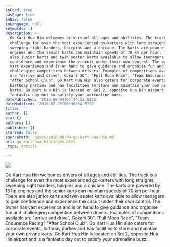 ```yaml
---
inFeed: true
hasPage: true
inNav: false
inLanguage: null
keywords: []
description: >-
  Go Kart Hua Hin welcomes drivers of all ages and abilities. The track is a
  challenge for even the most experienced go-karters with long straights,
  sweeping right handers, hairpins and a chicane. The karts are powered by 13 hp
  engines and the senior karts can maintain speeds of 70 km per hour. There are
  also junior karts and twin seater karts available to allow teenagers to gain
  confidence and experience the circuit under their own control. The owner has
  vast experience and is on hand to give guidance and organise fun and
  challenging competition between drivers. Examples of competitions available
  are "arrive and drive", Gokart 30", "Full Moon Race", "Team Endurance Racing"
  "After School Club". Go Kart Hua Hin also caters for corporate events,
  birthday parties and has facilities to store and maintain your own private
  karts. Go Kart Hua Hin is located on Soi 2, opposite Hua Hin airport and is a
  fantastic day out to satisfy your adrenaline buzz.
datePublished: '2016-08-04T07:44:53.818Z'
dateModified: '2016-07-25T06:36:54.923Z'
title: ''
author: []
via: {}
authors: []
publisher: {}
starred: false
sourcePath: _posts/2016-08-04-go-kart-hua-hin.md
url: go-kart-hua-hin/index.html
_type: Article

---
```

![](https://the-grid-user-content.s3-us-west-2.amazonaws.com/78a89470-06ae-4464-8ebf-e485e64c4c37.jpg)

Go Kart Hua Hin welcomes drivers of all ages and abilities. The track is a challenge for even the most experienced go-karters with long straights, sweeping right handers, hairpins and a chicane. The karts are powered by 13 hp engines and the senior karts can maintain speeds of 70 km per hour. There are also junior karts and twin seater karts available to allow teenagers to gain confidence and experience the circuit under their own control. The owner has vast experience and is on hand to give guidance and organise fun and challenging competition between drivers. Examples of competitions available are "arrive and drive", Gokart 30", "Full Moon Race", "Team Endurance Racing" "After School Club". Go Kart Hua Hin also caters for corporate events, birthday parties and has facilities to store and maintain your own private karts. Go Kart Hua Hin is located on Soi 2, opposite Hua Hin airport and is a fantastic day out to satisfy your adrenaline buzz.